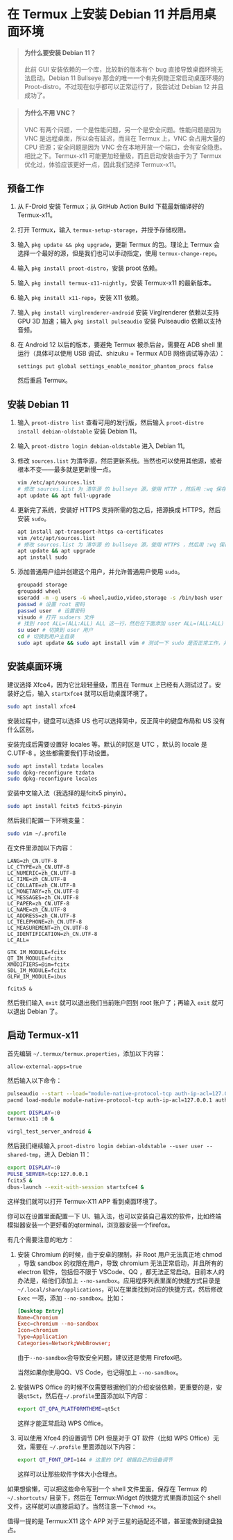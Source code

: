 # 在 Termux 上安装 Debian 11 并启用桌面环境

> #### 为什么要安装 Debian 11？
>
> 此前 GUI 安装依赖的一个库，比较新的版本有个 bug 直接导致桌面环境无法启动。Debian 11 Bullseye 那会的唯一一个有先例能正常启动桌面环境的 Proot-distro。不过现在似乎都可以正常运行了，我尝试过 Debian 12 并且成功了。

> #### 为什么不用 VNC？
>
> VNC 有两个问题，一个是性能问题，另一个是安全问题。性能问题是因为 VNC 是远程桌面，所以会有延迟，而且在 Termux 上，VNC 会占用大量的 CPU 资源；安全问题是因为 VNC 会在本地开放一个端口，会有安全隐患。
> 相比之下。Termux-x11 可能更加轻量级，而且启动安装由于为了 Termux 优化过，体验应该更好一点，因此我们选择 Termux-x11。

## 预备工作

1. 从 F-Droid 安装 Termux；从 GitHub Action Build 下载最新编译好的 Termux-x11。
2. 打开 Termux，输入 `termux-setup-storage`，并授予存储权限。
3. 输入 `pkg update && pkg upgrade`，更新 Termux 的包。理论上 Termux 会选择一个最好的源，但是我们也可以手动指定，使用 `termux-change-repo`。
4. 输入 `pkg install proot-distro`，安装 proot 依赖。
5. 输入 `pkg install termux-x11-nightly`，安装 Termux-x11 的最新版本。
6. 输入 `pkg install x11-repo`，安装 X11 依赖。
7. 输入 `pkg install virglrenderer-android` 安装 Virglrenderer 依赖以支持 GPU 3D 加速；输入 `pkg install pulseaudio` 安装 Pulseaudio 依赖以支持音频。
8. 在 Android 12 以后的版本，要避免 Termux 被杀后台，需要在 ADB shell 里运行（具体可以使用 USB 调试、shizuku + Termux ADB 网络调试等办法）：

    ```shell
    settings put global settings_enable_monitor_phantom_procs false
    ```

    然后重启 Termux。

## 安装 Debian 11

1. 输入 `proot-distro list` 查看可用的发行版，然后输入 `proot-distro install debian-oldstable` 安装 Debian 11。
2. 输入 `proot-distro login debian-oldstable` 进入 Debian 11。
3. 修改 `sources.list` 为清华源，然后更新系统。当然也可以使用其他源，或者根本不变——最多就是更新慢一点。

    ```bash
    vim /etc/apt/sources.list
    # 修改 sources.list 为 清华源 的 bullseye 源，使用 HTTP ，然后用 :wq 保存并退出
    apt update && apt full-upgrade
    ```

4. 更新完了系统，安装好 HTTPS 支持所需的包之后，把源换成 HTTPS，然后安装 `sudo`。

    ```bash
    apt install apt-transport-https ca-certificates
    vim /etc/apt/sources.list
    # 修改 sources.list 为 清华源 的 bullseye 源，使用 HTTPS ，然后用 :wq 保存并退出 
    apt update && apt upgrade
    apt install sudo 
    ```

5. 添加普通用户组并创建这个用户，并允许普通用户使用 `sudo`。

    ```bash
    groupadd storage
    groupadd wheel
    useradd -m -g users -G wheel,audio,video,storage -s /bin/bash user  # 用户名和用户组名我们暂时用这个
    passwd # 设置 root 密码
    passwd user  # 设置密码
    visudo # 打开 sudoers 文件
    # 找到 root ALL=(ALL:ALL) ALL 这一行，然后在下面添加 user ALL=(ALL:ALL) ALL，然后保存退出
    su user # 切换到 user 用户
    cd # 切换到用户主目录
    sudo apt update && sudo apt install vim # 测试一下 sudo 是否正常工作，并且把 Vim 的依赖补充完整
    ```

## 安装桌面环境

建议选择 Xfce4，因为它比较轻量级，而且在 Termux 上已经有人测试过了。安装好之后，输入 `startxfce4` 就可以启动桌面环境了。

```bash
sudo apt install xfce4
```

安装过程中，键盘可以选择 US 也可以选择简中，反正简中的键盘布局和 US 没有什么区别。

安装完成后需要设置好 locales 等。默认的时区是 UTC ，默认的 locale 是 C.UTF-8 。这些都需要我们手动设置。

```bash
sudo apt install tzdata locales
sudo dpkg-reconfigure tzdata
sudo dpkg-reconfigure locales
```

安装中文输入法（我选择的是fcitx5 pinyin）。

```bash
sudo apt install fcitx5 fcitx5-pinyin
```

然后我们配置一下环境变量：

```bash
sudo vim ~/.profile
```

在文件里添加以下内容：

```profile
LANG=zh_CN.UTF-8
LC_CTYPE=zh_CN.UTF-8
LC_NUMERIC=zh_CN.UTF-8
LC_TIME=zh_CN.UTF-8
LC_COLLATE=zh_CN.UTF-8
LC_MONETARY=zh_CN.UTF-8
LC_MESSAGES=zh_CN.UTF-8
LC_PAPER=zh_CN.UTF-8
LC_NAME=zh_CN.UTF-8
LC_ADDRESS=zh_CN.UTF-8
LC_TELEPHONE=zh_CN.UTF-8
LC_MEASUREMENT=zh_CN.UTF-8
LC_IDENTIFICATION=zh_CN.UTF-8
LC_ALL=

GTK_IM_MODULE=fcitx
QT_IM_MODULE=fcitx
XMODIFIERS=@im=fcitx
SDL_IM_MODULE=fcitx
GLFW_IM_MODULE=ibus

fcitx5 &
```

然后我们输入 `exit` 就可以退出我们当前账户回到 root 账户了；再输入 `exit` 就可以退出 Debian 了。

## 启动 Termux-x11

首先编辑 `~/.termux/termux.properties`，添加以下内容：

```properties
allow-external-apps=true
```

然后输入以下命令：

```bash
pulseaudio --start --load="module-native-protocol-tcp auth-ip-acl=127.0.0.1 auth-anonymous=1" --exit-idle-time=-1
pacmd load-module module-native-protocol-tcp auth-ip-acl=127.0.0.1 auth-anonymous=1

export DISPLAY=:0
termux-x11 :0 &

virgl_test_server_android &
```

然后我们继续输入 `proot-distro login debian-oldstable --user user --shared-tmp`，进入 Debian 11：

```bash
export DISPLAY=:0
PULSE_SERVER=tcp:127.0.0.1
fcitx5 &
dbus-launch --exit-with-session startxfce4 &
```

这样我们就可以打开 Termux-X11 APP 看到桌面环境了。

你可以在设置里面配置一下 UI、输入法，也可以安装自己喜欢的软件，比如终端模拟器安装一个更好看的qterminal，浏览器安装一个firefox。

有几个需要注意的地方：

1. 安装 Chromium 的时候，由于安卓的限制，非 Root 用户无法真正地 chmod ，导致 sandbox 的权限在用户，导致 chromium 无法正常启动，并且所有的 electron 软件，包括但不限于 VSCode、QQ ，都无法正常启动。目前本人的办法是，给他们添加上 `--no-sandbox`。应用程序列表里面的快捷方式目录是 `~/.local/share/applications`，可以在里面找到对应的快捷方式，然后修改 `Exec` 一项，添加 `--no-sandbox`。比如：

    ```toml
    [Desktop Entry]
    Name=Chromium
    Exec=chromium --no-sandbox
    Icon=chromium
    Type=Application
    Categories=Network;WebBrowser;
    ```

    由于`--no-sandbox`会导致安全问题，建议还是使用 Firefox吧。

    当然如果你使用QQ、VS Code，也记得加上 `--no-sandbox`。

2. 安装WPS Office 的时候不仅需要根据他们的介绍安装依赖，更重要的是，安装`qt5ct`，然后在`~/.profile`里面添加以下内容：

    ```bash
    export QT_QPA_PLATFORMTHEME=qt5ct
    ```

    这样才能正常启动 WPS Office。

3. 可以使用 Xfce4 的设置调节 DPI 但是对于 QT 软件（比如 WPS Office）无效，需要在 `~/.profile` 里面添加以下内容：

    ```bash
    export QT_FONT_DPI=144 # 这里的 DPI 根据自己的设备调节
    ```

    这样可以让那些软件字体大小合理点。

如果想偷懒，可以把这些命令写到一个 shell 文件里面，保存在 Termux 的 `~/.shortcuts/` 目录下，然后在 Termux:Widget 的快捷方式里面添加这个 shell 文件，这样就可以直接启动了。当然注意一下`chmod +x`。

值得一提的是 Termux:X11 这个 APP 对于三星的适配还不错，甚至能做到键盘独占。
